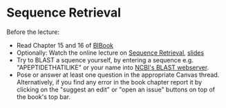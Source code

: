 # Sequence Retrieval

Before the lecture:

* Read Chapter 15 and 16 of [BIBook](https://www.kaell.se/bibook/retrieval/blast.html)
* Optionally: Watch the online lecture on [Sequence Retrieval](https://youtu.be/z1lyJKHeeBU), [slides](slides/Sequence_Retrieval.pdf)
* Try to BLAST a squence yourself, by entering a sequence e.g. "APEPTIDETHATILIKE" or your name into [NCBI's BLAST webserver](https://blast.ncbi.nlm.nih.gov/Blast.cgi?PROGRAM=blastp&PAGE_TYPE=BlastSearch).
* Pose or answer at least one question in the appropriate Canvas thread. Alternatively, if you find any error in the book chapter report it by clicking on the "suggest an edit" or "open an issue" buttons on top of the book's top bar.
